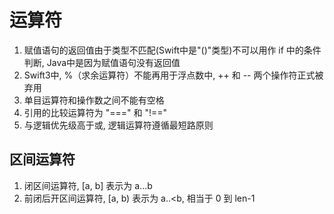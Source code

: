 # 运算符

1. 赋值语句的返回值由于类型不匹配(Swift中是"()"类型)不可以用作 if 中的条件判断, Java中是因为赋值语句没有返回值
2. Swift3中, %（求余运算符）不能再用于浮点数中, ++ 和 -- 两个操作符正式被弃用
3. 单目运算符和操作数之间不能有空格
4. 引用的比较运算符为 "===" 和 "!=="
5. 与逻辑优先级高于或, 逻辑运算符遵循最短路原则

## 区间运算符

1. 闭区间运算符, [a, b] 表示为 a...b
2. 前闭后开区间运算符, [a, b) 表示为 a..<b, 相当于 0 到 len-1
